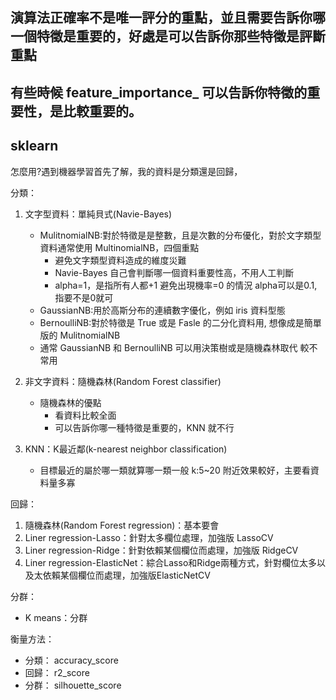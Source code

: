 ## 演算法正確率不是唯一評分的重點，並且需要告訴你哪一個特徵是重要的，好處是可以告訴你那些特徵是評斷重點
## 有些時候 feature_importance_ 可以告訴你特徵的重要性，是比較重要的。
## sklearn

怎麼用?遇到機器學習首先了解，我的資料是分類還是回歸，

分類：
1. 文字型資料：單純貝式(Navie-Bayes)
    + MulitnomialNB:對於特徵是是整數，且是次數的分布優化，對於文字類型資料通常使用 MultinomialNB，四個重點
      + 避免文字類型資料造成的維度災難
      + Navie-Bayes 自己會判斷哪一個資料重要性高，不用人工判斷
      + alpha=1，是指所有人都+1 避免出現機率=0 的情況 alpha可以是0.1, 指要不是0就可
    + GaussianNB:用於高斯分布的連續數字優化，例如 iris 資料型態
    + BernoulliNB:對於特徵是 True 或是 Fasle 的二分化資料用, 想像成是簡單版的 MulitnomialNB
    + 通常 GaussianNB 和 BernoulliNB 可以用決策樹或是隨機森林取代 較不常用
  
2. 非文字資料：隨機森林(Random Forest classifier)
    + 隨機森林的優點
      + 看資料比較全面
      + 可以告訴你哪一種特徵是重要的，KNN 就不行
3. KNN：K最近鄰(k-nearest neighbor classification)
    + 目標最近的屬於哪一類就算哪一類一般 k:5~20 附近效果較好，主要看資料量多寡

回歸：
1. 隨機森林(Random Forest regression)：基本要會
2. Liner regression-Lasso：針對太多欄位處理，加強版 LassoCV
3. Liner regression-Ridge：針對依賴某個欄位而處理，加強版 RidgeCV
4. Liner regression-ElasticNet：綜合Lasso和Ridge兩種方式，針對欄位太多以及太依賴某個欄位而處理，加強版ElasticNetCV

分群：
+ K means：分群

衡量方法：
+ 分類： accuracy_score
+ 回歸： r2_score
+ 分群： silhouette_score
